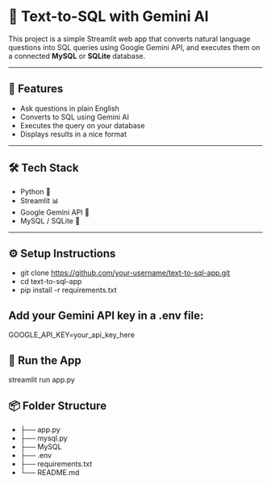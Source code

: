 # 🧠 Text-to-SQL with Gemini AI

This project is a simple Streamlit web app that converts natural language questions into SQL queries using Google Gemini API, and executes them on a connected **MySQL** or **SQLite** database.

---

## 🚀 Features
- Ask questions in plain English
- Converts to SQL using Gemini AI
- Executes the query on your database
- Displays results in a nice format

---

## 🛠️ Tech Stack
- Python 🐍
- Streamlit 📊
- Google Gemini API 🔮
- MySQL / SQLite 💾

---

## ⚙️ Setup Instructions
- git clone https://github.com/your-username/text-to-sql-app.git
- cd text-to-sql-app
- pip install -r requirements.txt

## Add your Gemini API key in a .env file:
GOOGLE_API_KEY=your_api_key_here

## 🏁 Run the App
streamlit run app.py

## 📦 Folder Structure
- ├── app.py
- ├── mysql.py
- ├── MySQL
- ├── .env
- ├── requirements.txt
- └── README.md
